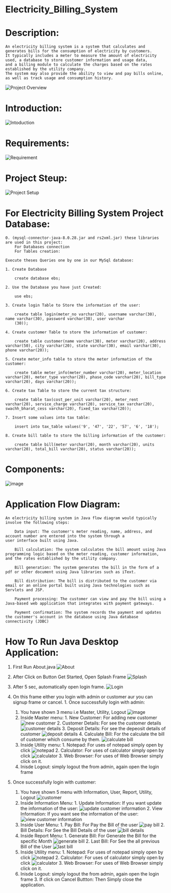 # Electricity_Billing_System

# Description:
    An electricity billing system is a system that calculates and generates bills for the consumption of electricity by customers.
    It typically includes a meter to measure the amount of electricity used, a database to store customer information and usage data,
    and a billing module to calculate the charges based on the rates established by the utility company.
    The system may also provide the ability to view and pay bills online, as well as track usage and consumption history.

![Project Overview](https://user-images.githubusercontent.com/49556058/213899672-7d83a298-28b1-4706-80ea-9625eb00f888.png)

# Introduction: 
![Intoduction](https://user-images.githubusercontent.com/49556058/213899508-ec46ddc5-50f5-406d-83bc-4bc2fdebec10.png)


# Requirements: 
![Requirement](https://user-images.githubusercontent.com/49556058/213899745-3a82665d-e6e0-492e-a90e-40b1b0f040a7.png)



# Project Steup: 
![Project Setup](https://user-images.githubusercontent.com/49556058/213899784-514c4ea9-52f9-4182-9744-26be3d08e62c.png)

# For Electricity Billing System Project Database:

    0. (mysql-connector-java-8.0.28.jar and rs2xml.jar) these libraries are used in this project:
        For Databases connection
        For Tables creation:

    Execute theses Queries one by one in our MySql database:

    1. Create Database

        create database ebs;

    2. Use the Database you have just Created:

        use ebs;

    3. Create login Table to Store the information of the user:

        create table login(meter_no varchar(20), username varchar(30), name varchar(30), password varchar(30), user varchar
        (30));

    4. Create customer Table to store the information of customer:

        create table customer(name varchar(30), meter varchar(20), address varchar(50), city varchar(20), state varchar(30), email varchar(30), phone varchar(20));

    5. Create meter_info table to store the meter information of the customer:

        create table meter_info(meter_number varchar(20), meter_location varchar(20), meter_type varchar(20), phase_code varchar(20), bill_type varchar(20), days varchar(20));

    6. Create tax Table to store the current tax structure:

        create table tax(cost_per_unit varchar(20), meter_rent varchar(20), service_charge varchar(20), service_tax varchar(20), swachh_bharat_cess varchar(20), fixed_tax varchar(20));

    7. Insert some values into tax table:

        insert into tax_table values('9', '47', '22', '57', '6', '18');

    8. Create bill table to store the billing information of the customer:

        create table bill(meter varchar(20), month varchar(20), units varchar(20), total_bill varchar(20), status varchar(20));
    
    
# Components:
![image](https://user-images.githubusercontent.com/49556058/213899819-53ccdd06-5502-44dd-86fa-d7c3806e0cd1.png)


# Application Flow Diagram:

    An electricity billing system in Java flow diagram would typically involve the following steps:

        Data input: The customer's meter reading, name, address, and account number are entered into the system through a
    user interface built using Java.

        Bill calculation: The system calculates the bill amount using Java programming logic based on the meter reading, customer information, and the rates established by the utility company.

        Bill generation: The system generates the bill in the form of a pdf or other document using Java libraries such as iText.

        Bill distribution: The bill is distributed to the customer via email or an online portal built using Java technologies such as Servlets and JSP.

        Payment processing: The customer can view and pay the bill using a Java-based web application that integrates with payment gateways.

        Payment confirmation: The system records the payment and updates the customer's account in the database using Java database connectivity (JDBC)



# How To Run Java Desktop Application: 

  1. First Run About.java
        ![About](https://user-images.githubusercontent.com/49556058/213900108-d12082b9-51fb-4cc9-9772-484ac269c9ca.png)

  2. After Click on Button Get Started, Open Splash Frame
        ![Splash](https://user-images.githubusercontent.com/49556058/213900112-3deecf5a-47c0-4dd7-8ddf-391a7b994d5a.png)

  3. After 5 sec, automatically open login frame.
        ![Login](https://user-images.githubusercontent.com/49556058/213900121-a3c52fda-4dff-4ae8-bec6-a32c13c684cd.png)

  4. On this frame either you login with admin or customer aur you can signup frame or cancel.
    1. Once successfully login with admin:
      1. You have shown 3 menu i.e Master, Utility, Logout
        ![image](https://user-images.githubusercontent.com/49556058/213900149-3f548026-fc52-42d2-a4f9-917df2379275.png)
        1. Inside Master menu:
          1. New Customer: For adding new customer
            ![new customer](https://user-images.githubusercontent.com/49556058/213900173-8c5ab6aa-6a75-48c7-87a7-ab1bb44bd3b8.png)
          2. Customer Details: For see the customer details
            ![customer details](https://user-images.githubusercontent.com/49556058/213900186-0a8b54dc-972c-477f-b9af-426eeb3f359a.png)
          3. Deposit Details: For see the depeosit details of customer
            ![deposit details](https://user-images.githubusercontent.com/49556058/213900199-9b7d1437-b7a3-4d7c-aa17-ac3e07cd965f.png)
          4. Calculate Bill: For the calculate the bill of customer which consume by them.
            ![calculate bill](https://user-images.githubusercontent.com/49556058/213900215-298485c0-e0d1-4cd8-a840-862f3ed08400.png)
        2. Inside Utility menu:
          1. Notepad: For uses of notepad simply open by click
            ![notepad](https://user-images.githubusercontent.com/49556058/213900239-f789471f-c865-4ad5-be1c-d039e382c408.png)
          2. Calculator: For uses of calculator simply open by click
            ![calculator](https://user-images.githubusercontent.com/49556058/213900247-f39483a2-9e97-4494-ae46-6399fd86f353.png)
          3. Web Browser: For uses of Web Browser simply click on it.
        3. Inisde Logout: simply logout the from admin, again open the login frame
      
   2. Once successfully login with customer:
      1. You have shown 5 menu with Information, User, Report, Utility, Logout
      ![customer](https://user-images.githubusercontent.com/49556058/213900430-922b755a-0be3-4237-9278-ee58a42c442d.png)
        1. Inside Information Menu:
          1. Update Information: If you want update the information of the user:
            ![update customer information](https://user-images.githubusercontent.com/49556058/213900581-d525a445-9843-4dbc-8a5a-62479eb79a25.png)
          2. View Information: If you want see the information of the user:
            ![view customer information](https://user-images.githubusercontent.com/49556058/213900612-4cb89c1c-2408-4409-8709-2c85922e4b26.png)
        2. Inside User Menu:
          1. Pay Bill: For Pay the Bill of the user
            ![pay bill](https://user-images.githubusercontent.com/49556058/213900659-6fe62c43-61ff-436d-93f0-395625c82f5b.png)
          2. Bill Details: For See the Bill Details of the user
            ![bill details](https://user-images.githubusercontent.com/49556058/213900683-e9585a48-59aa-496c-ac84-d01c748075dd.png)
        3. Inside Report Menu:
          1. Generate Bill: For Generate the Bill for the specific Month
            ![generate bill](https://user-images.githubusercontent.com/49556058/213900733-21a4cb6d-8fe4-42b7-a8ea-9ae3f153880d.png)
          2. Last Bill: For See the all previous Bill of the User
            ![last bill](https://user-images.githubusercontent.com/49556058/213900815-4cfcf6e5-c16a-46cb-b09b-307fee863054.png)
        4. Inside Utility menu:
          1. Notepad: For uses of notepad simply open by click
            ![notepad](https://user-images.githubusercontent.com/49556058/213900239-f789471f-c865-4ad5-be1c-d039e382c408.png)
          2. Calculator: For uses of calculator simply open by click
            ![calculator](https://user-images.githubusercontent.com/49556058/213900247-f39483a2-9e97-4494-ae46-6399fd86f353.png)
          3. Web Browser: For uses of Web Browser simply click on it.
        5. Inisde Logout: simply logout the from admin, again open the login frame
    3. If click on Cancel Buttton: 
      Then Simply close the application.

